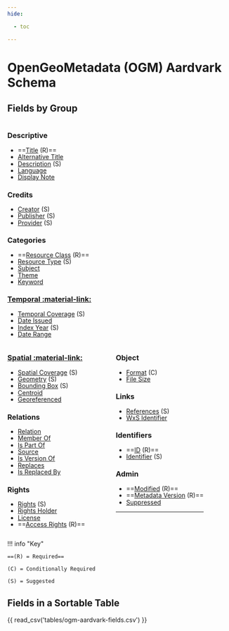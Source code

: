 ```yaml
---
hide:

  - toc

---
```


# OpenGeoMetadata (OGM) Aardvark Schema
<!--

[About OGM Aardvark](about-ogm-aardvark.md){.md-button} [How to Upgrade from GBL 1.0](upgrading.md){.md-button}
-->

## Fields by Group

<div style="float:left; margin-right:5em; line-height:1.1" markdown="1">

### Descriptive
- ==[Title](ogm-aardvark/title.md) (R)==
- [Alternative Title](ogm-aardvark/alternative-title.md)
- [Description](ogm-aardvark/description.md) (S)
- [Language](ogm-aardvark/language.md)
- [Display Note](ogm-aardvark/display-note.md)

### Credits
- [Creator](ogm-aardvark/creator.md) (S)
- [Publisher](ogm-aardvark/publisher.md) (S)
- [Provider](ogm-aardvark/provider.md) (S)

### Categories
- ==[Resource Class](ogm-aardvark/resource-class.md) (R)==
- [Resource Type](ogm-aardvark/resource-type.md) (S)
- [Subject](ogm-aardvark/subject.md)
- [Theme](ogm-aardvark/theme.md)
- [Keyword](ogm-aardvark/keyword.md)

### [Temporal :material-link:](../temporal-fields)
- [Temporal Coverage](ogm-aardvark/temporal-coverage.md) (S)
- [Date Issued](ogm-aardvark/date-issued.md)
- [Index Year](ogm-aardvark/index-year.md) (S)
- [Date Range](ogm-aardvark/date-range.md)

</div>
<div style="float:left; margin-right:5em; line-height:1.1" markdown="1">

### [Spatial :material-link:](../spatial-fields)
- [Spatial Coverage](ogm-aardvark/spatial-coverage.md) (S)
- [Geometry](ogm-aardvark/geometry.md) (S)
- [Bounding Box](ogm-aardvark/bounding-box.md) (S)
- [Centroid](ogm-aardvark/centroid.md)
- [Georeferenced](ogm-aardvark/georeferenced.md)

### Relations
- [Relation](ogm-aardvark/relation.md)
- [Member Of](ogm-aardvark/member-of.md)
- [Is Part Of](ogm-aardvark/is-part-of.md)
- [Source](ogm-aardvark/source.md)
- [Is Version Of](ogm-aardvark/is-version-of.md)
- [Replaces](ogm-aardvark/replaces.md)
- [Is Replaced By](ogm-aardvark/is-replaced-by.md)

### Rights
- [Rights](ogm-aardvark/rights.md) (S)
- [Rights Holder](ogm-aardvark/rights-holder.md)
- [License](ogm-aardvark/license.md)
- ==[Access Rights](ogm-aardvark/access-rights.md) (R)==

</div>
<div style="float:left; line-height:1.1" markdown="1">

### Object
- [Format](ogm-aardvark/format.md) (C)
- [File Size](ogm-aardvark/file-size.md)

### Links
- [References](ogm-aardvark/references.md) (S)
- [WxS Identifier](ogm-aardvark/wxs-identifier.md)

### Identifiers
- ==[ID](ogm-aardvark/id.md) (R)==
- [Identifier](ogm-aardvark/identifier.md) (S)

### Admin
- ==[Modified](ogm-aardvark/modified.md) (R)==
- ==[Metadata Version](ogm-aardvark/metadata-version.md) (R)==
- [Suppressed](ogm-aardvark/suppressed.md)

----

</div>

<br style="clear:left">


!!! info "Key" 

	==(R) = Required== 

	(C) = Conditionally Required 
 
	(S) = Suggested  


## Fields in a Sortable Table


{{ read_csv('tables/ogm-aardvark-fields.csv') }}
